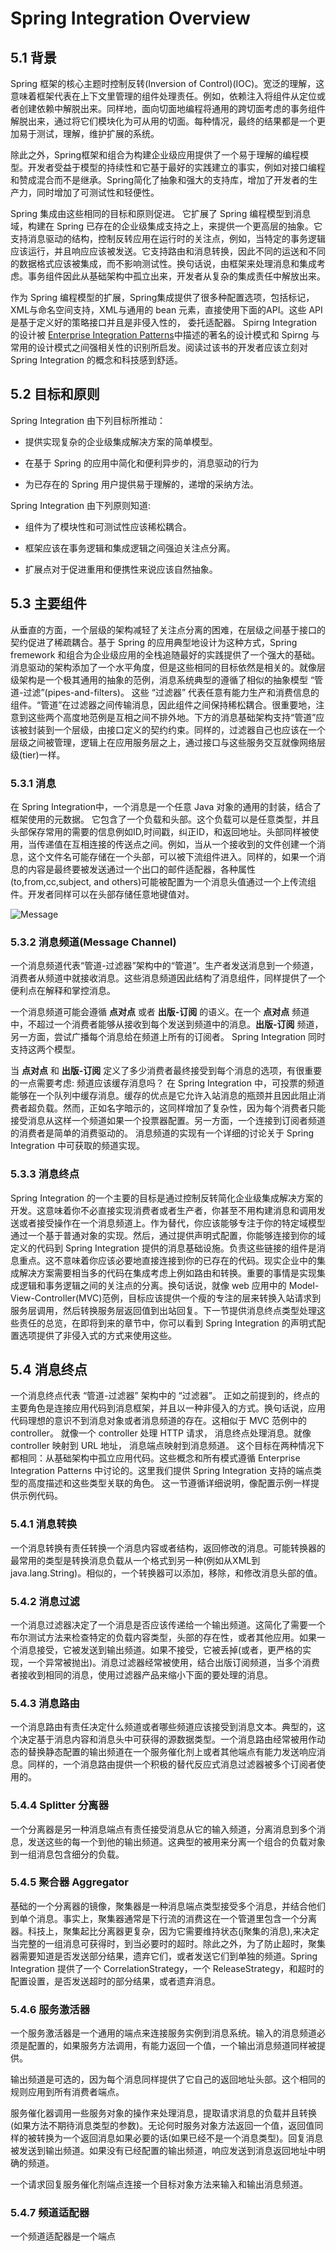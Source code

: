 # Spring Integration Overview

## 5.1 背景

Spring 框架的核心主题时控制反转(Inversion of Control)(IOC)。宽泛的理解，这意味着框架代表在上下文里管理的组件处理责任。例如，依赖注入将组件从定位或者创建依赖中解脱出来。同样地，面向切面地编程将通用的跨切面考虑的事务组件解脱出来，通过将它们模块化为可从用的切面。每种情况，最终的结果都是一个更加易于测试，理解，维护扩展的系统。

除此之外，Spring框架和组合为构建企业级应用提供了一个易于理解的编程模型。开发者受益于模型的持续性和它基于最好的实践建立的事实，例如对接口编程和赞成混合而不是继承。Spring简化了抽象和强大的支持库，增加了开发者的生产力，同时增加了可测试性和轻便性。

Spring 集成由这些相同的目标和原则促进。 它扩展了 Spring 编程模型到消息域，构建在 Spring 已存在的企业级集成支持之上，来提供一个更高层的抽象。它支持消息驱动的结构，控制反转应用在运行时的关注点，例如，当特定的事务逻辑应该运行，并且响应应该被发送。它支持路由和消息转换，因此不同的运送和不同的数据格式应该被集成，而不影响测试性。换句话说，由框架来处理消息和集成考虑。事务组件因此从基础架构中孤立出来，开发者从复杂的集成责任中解放出来。

作为 Spring 编程模型的扩展，Spring集成提供了很多种配置选项，包括标记，XML与命名空间支持，XML与通用的 bean 元素，直接使用下面的API。这些 API 是基于定义好的策略接口并且是非侵入性的， 委托适配器。 Spirng Integration 的设计被 [Enterprise Integration Patterns](https://www.enterpriseintegrationpatterns.com/)中描述的著名的设计模式和 Spirng 与常用的设计模式之间强相关性的识别所启发。阅读过该书的开发者应该立刻对 Spring Integration 的概念和科技感到舒适。

## 5.2 目标和原则

Spring Integration 由下列目标所推动：

- 提供实现复杂的企业级集成解决方案的简单模型。

- 在基于 Spring 的应用中简化和便利异步的，消息驱动的行为

- 为已存在的 Spring 用户提供易于理解的，递增的采纳方法。

Spring Integration 由下列原则知道:

- 组件为了模块性和可测试性应该稀松耦合。

- 框架应该在事务逻辑和集成逻辑之间强迫关注点分离。

- 扩展点对于促进重用和便携性来说应该自然抽象。

## 5.3 主要组件

从垂直的方面，一个层级的架构减轻了关注点分离的困难，在层级之间基于接口的契约促进了稀疏耦合。基于 Spring 的应用典型地设计为这种方式，Spring fremework 和组合为企业级应用的全栈追随最好的实践提供了一个强大的基础。消息驱动的架构添加了一个水平角度，但是这些相同的目标依然是相关的。就像层级架构是一个极其通用的抽象的范例，消息系统典型的遵循了相似的抽象模型 “管道-过滤”(pipes-and-filters)。 这些 “过滤器” 代表任意有能力生产和消费信息的组件。“管道”在过滤器之间传输消息，因此组件之间保持稀松耦合。很重要地，注意到这些两个高度地范例是互相之间不排外地。下方的消息基础架构支持“管道”应该被封装到一个层级，由接口定义的契约约束。同样的，过滤器自己也应该在一个层级之间被管理，逻辑上在应用服务层之上，通过接口与这些服务交互就像网络层级(tier)一样。

### 5.3.1 消息

在 Spring Integration中，一个消息是一个任意 Java 对象的通用的封装，结合了框架使用的元数据。 它包含了一个负载和头部。这个负载可以是任意类型，并且头部保存常用的需要的信息例如ID,时间戳，纠正ID，和返回地址。头部同样被使用，当传递值在互相连接的传送点之间。例如，当从一个接收到的文件创建一个消息，这个文件名可能存储在一个头部，可以被下流组件进入。同样的，如果一个消息的内容是最终要被发送通过一个出口的邮件适配器，各种属性(to,from,cc,subject, and others)可能被配置为一个消息头值通过一个上传流组件。开发者同样可以在头部存储任意地键值对。

![Message](/img/Message.png)

### 5.3.2 消息频道(Message Channel)

一个消息频道代表“管道-过滤器”架构中的“管道”。生产者发送消息到一个频道，消费者从频道中就接收消息。这些消息频道因此结构了消息组件，同样提供了一个便利点在解释和掌控消息。

一个消息频道可能会遵循 **点对点** 或者 **出版-订阅** 的语义。在一个 **点对点** 频道中，不超过一个消费者能够从接收到每个发送到频道中的消息。**出版-订阅** 频道，另一方面，尝试广播每个消息给在频道上所有的订阅者。 Spring Integration 同时支持这两个模型。

当 **点对点** 和 **出版-订阅** 定义了多少消费者最终接受到每个消息的选项，有很重要的一点需要考虑: 频道应该缓存消息吗？ 在 Spring Integration 中，可投票的频道能够在一个队列中缓存消息。缓存的优点是它允许入站消息的瓶颈并且因此阻止消费者超负载。然而，正如名字暗示的，这同样增加了复杂性，因为每个消费者只能接受消息从这样一个频道如果一个投票器配置。另一方面，一个连接到订阅者频道的消费者是简单的消费驱动的。 消息频道的实现有一个详细的讨论关于 Spring Integration 中可获取的频道实现。

### 5.3.3 消息终点

Spring Integration 的一个主要的目标是通过控制反转简化企业级集成解决方案的开发。这意味着你不必直接实现消费者或者生产者，你甚至不用构建消息和调用发送或者接受操作在一个消息频道上。作为替代，你应该能够专注于你的特定域模型通过一个基于普通对象的实现。然后，通过提供声明式配置，你能够连接到你的域定义的代码到 Spring Integration 提供的消息基础设施。负责这些链接的组件是消息重点。这不意味着你应该必要地直接连接到你的已存在的代码。现实企业中的集成解决方案需要相当多的代码在集成考虑上例如路由和转换。重要的事情是实现集成逻辑和事务逻辑之间的关注点的分离。换句话说，就像 web 应用中的 Model-View-Controller(MVC)范例，目标应该提供一个瘦的专注的层来转换入站请求到服务层调用，然后转换服务层返回值到出站回复。下一节提供消息终点类型处理这些责任的总览，在即将到来的章节中，你可以看到 Spring Integration 的声明式配置选项提供了非侵入式的方式来使用这些。

## 5.4 消息终点

一个消息终点代表 “管道-过滤器” 架构中的 “过滤器”。 正如之前提到的，终点的主要角色是连接应用代码到消息框架，并且以一种非侵入的方式。换句话说，应用代码理想的意识不到消息对象或者消息频道的存在。这相似于 MVC 范例中的 controller。 就像一个 controller 处理 HTTP 请求， 消息终点处理消息。就像 controller 映射到 URL 地址， 消息端点映射到消息频道。 这个目标在两种情况下都相同：从基础架构中孤立应用代码。这些概念和所有模式遵循 Enterprise Integration Patterns 中讨论的。这里我们提供 Spring Integration 支持的端点类型的高度描述和这些类型关联的角色。 这一节遵循详细说明，像配置示例一样提供示例代码。

### 5.4.1 消息转换

一个消息转换有责任转换一个消息内容或者结构，返回修改的消息。可能转换器的最常用的类型是转换消息负载从一个格式到另一种(例如从XML到java.lang.String)。相似的，一个转换器可以添加，移除，和修改消息头部的值。

### 5.4.2 消息过滤

一个消息过滤器决定了一个消息是否应该传递给一个输出频道。这简化了需要一个布尔测试方法来检查特定的负载内容类型，头部的存在性，或者其他应用。如果一个消息接受，它被发送到输出频道。如果不接受，它被丢掉(或者，更严格的实现，一个异常被抛出)。消息过滤器经常被使用，结合出版订阅频道，当多个消费者接收到相同的消息，使用过滤器产品来缩小下面的要处理的消息。

### 5.4.3 消息路由

一个消息路由有责任决定什么频道或者哪些频道应该接受到消息文本。典型的，这个决定基于消息内容和消息头中可获得的源数据类型。一个消息路由经常被用作动态的替换静态配置的输出频道在一个服务催化剂上或者其他端点有能力发送响应消息。同样的，一个消息路由提供一个积极的替代反应式消息过滤器被多个订阅者使用的。

### 5.4.4 Splitter 分离器

一个分离器是另一种消息端点有责任接受消息从它的输入频道，分离消息到多个消息，发送这些的每一个到他的输出频道。这典型的被用来分离一个组合的负载对象到一组消息包含细分的负载。

### 5.4.5 聚合器 Aggregator

基础的一个分离器的镜像，聚集器是一种消息端点类型接受多个消息，并结合他们到单个消息。事实上，聚集器通常是下行流的消费这在一个管道里包含一个分离器。科技上，聚集起比分离器更复杂，因为它需要维持状态(j聚集的消息),来决定当完整的一组消息可获得时，到当必要时的超时。除此之外，为了防止超时，聚集器需要知道是否发送部分结果，遗弃它们，或者发送它们到单独的频道。Spring Integration 提供了一个 CorrelationStrategy，一个 ReleaseStrategy，和超时的配置设置，是否发送超时的部分结果，或者遗弃消息。

### 5.4.6 服务激活器

一个服务激活器是一个通用的端点来连接服务实例到消息系统。输入的消息频道必须是配置的，如果服务方法调用，有能力返回一个值，一个输出消息频道同样被提供。

输出频道是可选的，因为每个消息同样提供了它自己的返回地址头部。这个相同的规则应用到所有消费者端点。

服务催化器调用一些服务对象的操作来处理消息，提取请求消息的负载并且转换(如果方法不期待消息类型的参数)。无论何时服务对象方法返回一个值，返回值同样的被转换为一个返回消息如果必要的话(如果已经不是一个消息类型)。回复消息被发送到输出频道。如果没有已经配置的输出频道，响应发送到消息返回地址中明确的频道。

一个请求回复服务催化剂端点连接一个目标对象方法来输入和输出消息频道。

### 5.4.7 频道适配器

一个频道适配器是一个端点




